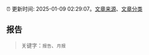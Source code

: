 :alarm_clock: 更新时间: 2025-01-09 02:29:07。[文章来源](/README.md)、[文章分类](/TAGS.md)

## 报告


> 关键字：`报告`、`月报`



